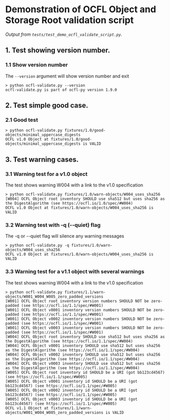 # Demonstration of OCFL Object and Storage Root validation script

_Output from `tests/test_demo_ocfl_validate_script.py`._

## 1. Test showing version number.

### 1.1 Show version number

The `--version` argument will show version number and exit

```
> python ocfl-validate.py --version
ocfl-validate.py is part of ocfl-py version 1.9.0
```


## 2. Test simple good case.

### 2.1 Good test

```
> python ocfl-validate.py fixtures/1.0/good-objects/minimal_uppercase_digests
OCFL v1.0 Object at fixtures/1.0/good-objects/minimal_uppercase_digests is VALID
```


## 3. Test warning cases.

### 3.1 Warning test for a v1.0 object

The test shows warning W004 with a link to the v1.0 specification

```
> python ocfl-validate.py fixtures/1.0/warn-objects/W004_uses_sha256
[W004] OCFL Object root inventory SHOULD use sha512 but uses sha256 as the DigestAlgorithm (see https://ocfl.io/1.0/spec/#W004)
OCFL v1.0 Object at fixtures/1.0/warn-objects/W004_uses_sha256 is VALID
```


### 3.2 Warning test with -q (--quiet) flag

The -q or --quiet flag will silence any warning messages

```
> python ocfl-validate.py -q fixtures/1.0/warn-objects/W004_uses_sha256
OCFL v1.0 Object at fixtures/1.0/warn-objects/W004_uses_sha256 is VALID
```


### 3.3 Warning test for a v1.1 object with several warnings

The test shows warning W004 with a link to the v1.0 specification

```
> python ocfl-validate.py fixtures/1.1/warn-objects/W001_W004_W005_zero_padded_versions
[W001] OCFL Object root inventory version numbers SHOULD NOT be zero-padded (see https://ocfl.io/1.1/spec/#W001)
[W001] OCFL Object v0001 inventory version numbers SHOULD NOT be zero-padded (see https://ocfl.io/1.1/spec/#W001)
[W001] OCFL Object v0002 inventory version numbers SHOULD NOT be zero-padded (see https://ocfl.io/1.1/spec/#W001)
[W001] OCFL Object v0003 inventory version numbers SHOULD NOT be zero-padded (see https://ocfl.io/1.1/spec/#W001)
[W004] OCFL Object root inventory SHOULD use sha512 but uses sha256 as the DigestAlgorithm (see https://ocfl.io/1.1/spec/#W004)
[W004] OCFL Object v0001 inventory SHOULD use sha512 but uses sha256 as the DigestAlgorithm (see https://ocfl.io/1.1/spec/#W004)
[W004] OCFL Object v0002 inventory SHOULD use sha512 but uses sha256 as the DigestAlgorithm (see https://ocfl.io/1.1/spec/#W004)
[W004] OCFL Object v0003 inventory SHOULD use sha512 but uses sha256 as the DigestAlgorithm (see https://ocfl.io/1.1/spec/#W004)
[W005] OCFL Object root inventory id SHOULD be a URI (got bb123cd4567) (see https://ocfl.io/1.1/spec/#W005)
[W005] OCFL Object v0001 inventory id SHOULD be a URI (got bb123cd4567) (see https://ocfl.io/1.1/spec/#W005)
[W005] OCFL Object v0002 inventory id SHOULD be a URI (got bb123cd4567) (see https://ocfl.io/1.1/spec/#W005)
[W005] OCFL Object v0003 inventory id SHOULD be a URI (got bb123cd4567) (see https://ocfl.io/1.1/spec/#W005)
OCFL v1.1 Object at fixtures/1.1/warn-objects/W001_W004_W005_zero_padded_versions is VALID
```

